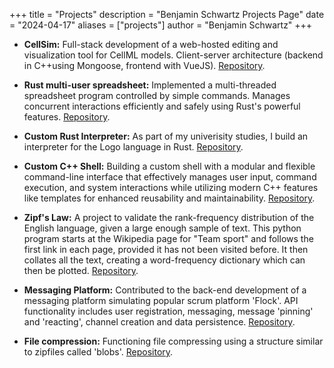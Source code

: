 +++
title = "Projects"
description = "Benjamin Schwartz Projects Page"
date = "2024-04-17"
aliases = ["projects"]
author = "Benjamin Schwartz"
+++

* **CellSim:** Full-stack development of a web-hosted editing and visualization tool for CellML models. Client-server architecture (backend in C++using Mongoose, frontend with VueJS). [Repository](https://github.com/benjischwartz/CellSim).

* **Rust multi-user spreadsheet:** Implemented a multi-threaded spreadsheet program controlled by simple commands. Manages concurrent interactions efficiently and safely using Rust's powerful features. [Repository](https://github.com/benjischwartz/RUST-Programming/tree/main/rust-spreadsheet).

* **Custom Rust Interpreter:** As part of my univerisity studies, I build an interpreter for the Logo language in Rust. [Repository](https://github.com/benjischwartz/RUST-Programming/tree/main/rust-parser).

* **Custom C++ Shell:** Building a custom shell with a modular and flexible command-line interface that effectively manages user input, command execution, and system interactions while utilizing modern C++ features like templates for enhanced reusability and maintainability. [Repository](https://github.com/benjischwartz/B-Shell).

* **Zipf's Law:** A project to validate the rank-frequency distribution of the English language, given a large enough sample of text. This python program starts at the Wikipedia page for "Team sport" and follows the first link in each page, provided it has not been visited before. It then collates all the text, creating a word-frequency dictionary which can then be plotted. [Repository](https://github.com/benjischwartz/zipf).

* **Messaging Platform:** Contributed to the back-end development of a messaging platform simulating popular scrum platform 'Flock'. API functionality includes user registration, messaging, message 'pinning' and 'reacting', channel creation and data persistence. [Repository](https://github.com/benjischwartz/flockr).

* **File compression:** Functioning file compressing using a structure similar to zipfiles called 'blobs'. [Repository](https://github.com/benjischwartz/blobby_file_compressor).
